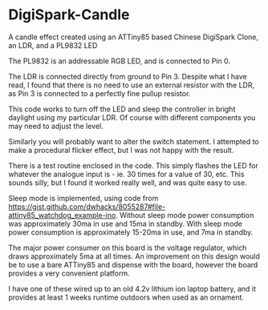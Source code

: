 # DigiSpark-Candle
A candle effect created using an ATTiny85 based Chinese DigiSpark Clone, an LDR, and a PL9832 LED

The PL9832 is an addressable RGB LED, and is connected to Pin 0. 

The LDR is connected directly from ground to Pin 3. Despite what I have read, I found that there is no need to use an external resistor with the LDR, as Pin 3 is connected to a perfectly fine pullup resistor.

This code works to turn off the LED and sleep the controller in bright daylight using my particular LDR. Of course with different components you may need to adjust the level.

Similarly you will probably want to alter the switch statement. I attempted to make a procedural flicker effect, but I was not happy with the result.

There is a test routine enclosed in the code. This simply flashes the LED for whatever the analogue input is - ie. 30 times for a value of 30, etc. This sounds silly, but I found it worked really well, and was quite easy to use.

Sleep mode is implemented, using code from https://gist.github.com/dwhacks/8055287#file-attiny85_watchdog_example-ino. Without sleep mode power consumption was approximately 30ma in use and 15ma in standby. With sleep mode power consumption is approximately 15-20ma in use, and 7ma in standby.

The major power consumer on this board is the voltage regulator, which draws approximately 5ma at all times. An improvement on this design would be to use a bare ATTiny85 and dispense with the board, however the board provides a very convenient platform.

I have one of these wired up to an old 4.2v lithium ion laptop battery, and it provides at least 1 weeks runtime outdoors when used as an ornament.
